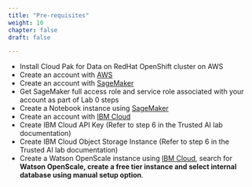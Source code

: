 ```yaml
---
title: "Pre-requisites"
weight: 10
chapter: false
draft: false

---
```



* Install Cloud Pak for Data on RedHat OpenShift cluster on AWS
* Create an account with [AWS](https://aws.amazon.com/resources/create-account/)
* Create an account with [SageMaker](https://aws.amazon.com/pm/sagemaker/)
* Get SageMaker full access role and service role associated with your account as part of Lab 0 steps
* Create a Notebook instance using [SageMaker](https://docs.aws.amazon.com/sagemaker/latest/dg/howitworks-create-ws.html)
* Create an account with [IBM Cloud](https://cloud.ibm.com/login)
* Create IBM Cloud API Key (Refer to step 6 in the Trusted AI lab documentation)
* Create IBM Cloud Object Storage Instance (Refer to step 6 in the Trusted AI lab documentation)
* Create a Watson OpenScale instance using [IBM Cloud](https://cloud.ibm.com/login), search for **Watson OpenScale, create a free tier instance and select internal database using manual setup option**.
